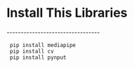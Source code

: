 <h1>Install This Libraries</h1>
---------------------------------

     pip install mediapipe
     pip install cv
     pip install pynput
